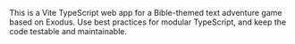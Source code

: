 <!-- Use this file to provide workspace-specific custom instructions to Copilot. For more details, visit https://code.visualstudio.com/docs/copilot/copilot-customization#_use-a-githubcopilotinstructionsmd-file -->

This is a Vite TypeScript web app for a Bible-themed text adventure game based on Exodus. Use best practices for modular TypeScript, and keep the code testable and maintainable.
